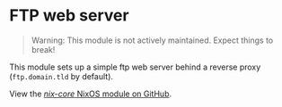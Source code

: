 # FTP web server

> Warning: This module is not actively maintained. Expect things to break!

This module sets up a simple ftp web server behind a reverse proxy (`ftp.domain.tld` by default).

View the [*nix-core* NixOS module on GitHub](https://github.com/sid115/nix-core/tree/master/modules/nixos/ftp-webserver).
